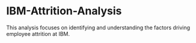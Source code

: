 # IBM-Attrition-Analysis
This analysis focuses on identifying and understanding the factors driving employee attrition at IBM.
